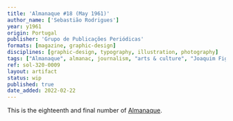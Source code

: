 ```yaml
---
title: 'Almanaque #18 (May 1961)'
author_name: ['Sebastião Rodrigues']
year: y1961
origin: Portugal
publisher: 'Grupo de Publicações Periódicas'
formats: [magazine, graphic-design]
disciplines: [graphic-design, typography, illustration, photography]
tags: ["Almanaque", almanac, journalism, "arts & culture", "Joaquim Figueiredo Magalhães"]
ref: sol-320-0009
layout: artifact
status: wip
published: true
date_added: 2022-02-22
---
```

<p>This is the eighteenth and final number of <a class="text cat-link publisher" href="/tags/almanaque/">Almanaque</a>.</p>
